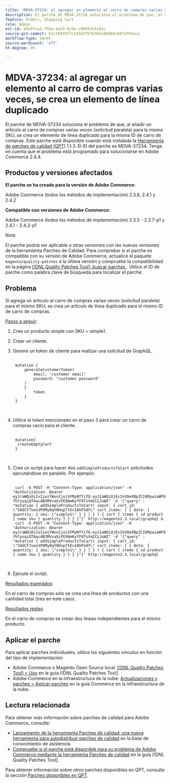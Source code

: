 ```yaml
---
title: 'MDVA-37234: al agregar un elemento al carro de compras varias veces, se crea un elemento de línea duplicado'
description: El parche de MDVA-37234 soluciona el problema de que, al añadir un artículo al carro de compras varias veces (solicitud paralela) para la misma SKU, se crea un elemento de línea duplicado para la misma ID de carro de compras. Este parche está disponible cuando está instalada la [Quality Patches Tool (QPT)](https://experienceleague.adobe.com/es/docs/commerce-knowledge-base/kb/announcements/commerce-announcements/magento-quality-patches-released-new-tool-to-self-serve-quality-patches) 1.1.3. El ID del parche es MDVA-37234. Tenga en cuenta que el problema está programado para solucionarse en Adobe Commerce 2.4.4.
feature: Orders, Shopping Cart
role: Admin
exl-id: d4e9fca1-7fba-4a33-9c5e-c9695cbfc61c
source-git-commit: 81c78439f7c243437b7b76dc80560c847af95ace
workflow-type: tm+mt
source-wordcount: '477'
ht-degree: 0%

---
```


# MDVA-37234: al agregar un elemento al carro de compras varias veces, se crea un elemento de línea duplicado

El parche de MDVA-37234 soluciona el problema de que, al añadir un artículo al carro de compras varias veces (solicitud paralela) para la misma SKU, se crea un elemento de línea duplicado para la misma ID de carro de compras. Este parche está disponible cuando está instalada la [Herramienta de parches de calidad (QPT)](https://experienceleague.adobe.com/es/docs/commerce-knowledge-base/kb/announcements/commerce-announcements/magento-quality-patches-released-new-tool-to-self-serve-quality-patches) 1.1.3. El ID del parche es MDVA-37234. Tenga en cuenta que el problema está programado para solucionarse en Adobe Commerce 2.4.4.

## Productos y versiones afectados

**El parche se ha creado para la versión de Adobe Commerce:**

Adobe Commerce (todos los métodos de implementación) 2.3.6, 2.4.1 y 2.4.2

**Compatible con versiones de Adobe Commerce:**

Adobe Commerce (todos los métodos de implementación) 2.3.5 - 2.3.7-p1 y 2.4.1 - 2.4.2-p1

>[!NOTE]
>
>El parche podría ser aplicable a otras versiones con las nuevas versiones de la herramienta Parches de Calidad. Para comprobar si el parche es compatible con su versión de Adobe Commerce, actualice el paquete `magento/quality-patches` a la última versión y compruebe la compatibilidad en la página [[!DNL Quality Patches Tool]: buscar parches ](https://experienceleague.adobe.com/es/docs/commerce-knowledge-base/kb/announcements/commerce-announcements/magento-quality-patches-released-new-tool-to-self-serve-quality-patches). Utilice el ID de parche como palabra clave de búsqueda para localizar el parche.

## Problema

Si agrega un artículo al carro de compras varias veces (solicitud paralela) para el mismo SKU, se crea un artículo de línea duplicado para el mismo ID de carro de compras.

<u>Pasos a seguir</u>:

1. Cree un producto simple con SKU = simple1.
1. Crear un cliente.
1. Genere un token de cliente para realizar una solicitud de GraphQL.

   <pre>
    <code class="language-graphql">
    mutation &lbrace;
        generateCustomerToken(
            email: "customer email"
            password: "customer password"
        )
        &lbrace;
            token
        &rbrace;
    &rbrace;
    </code>
    </pre>

1. Utilice el token mencionado en el paso 3 para crear un carro de compras vacío para el cliente.

   <pre>
    <code class="language-graphql">
    mutation&lbrace;
     createEmptyCart
    &rbrace;
    </code>
    </pre>

1. Cree un script para hacer dos `addSimpleProductsToCart` solicitudes ejecutándose en paralelo. Por ejemplo:

   <pre>
    <code class="language-#!/bin/bash">
    curl -X POST -H "Content-Type: application/json" -H "Authorization: Bearer eyJraWQiOiIxIiwiYWxnIjoiSFMyNTYifQ.eyJ1aWQiOjEsInV0eXBpZCI6MywiaWF0IjoxNjIzOTUyNjcwLCJleHAiOjE2MjM5NTYyNzB9.-fh7ysqiQTAacdB3MVvaXzFE9AmKyfF8TsVmICLJoWI" -d '{"query" : "mutation { addSimpleProductsToCart( input: { cart_id: \"S8dCF7uan1POMy0qY0Hup7tEv1AhFGdY\" cart_items: [ { data: { quantity: 2 sku: \"simple1\" } } ] } ) { cart { items { id product { name sku } quantity } } } }"}' http://magento2.3.local/graphql &
    curl -X POST -H "Content-Type: application/json" -H "Authorization: Bearer eyJraWQiOiIxIiwiYWxnIjoiSFMyNTYifQ.eyJ1aWQiOjEsInV0eXBpZCI6MywiaWF0IjoxNjIzOTUyNjcwLCJleHAiOjE2MjM5NTYyNzB9.-fh7ysqiQTAacdB3MVvaXzFE9AmKyfF8TsVmICLJoWI" -d '{"query" : "mutation { addSimpleProductsToCart( input: { cart_id: \"S8dCF7uan1POMy0qY0Hup7tEv1AhFGdY\" cart_items: [ { data: { quantity: 1 sku: \"simple1\" } } ] } ) { cart { items { id product { name sku } quantity } } } }"}' http://magento2.3.local/graphql
    </code>
    </pre>

1. Ejecute el script.

<u>Resultados esperados</u>:

En el carro de compras solo se crea una línea de productos con una cantidad total (tres en este caso).

<u>Resultados reales</u>:

En el carro de compras se crean dos líneas independientes para el mismo producto.

## Aplicar el parche

Para aplicar parches individuales, utilice los siguientes vínculos en función del tipo de implementación:

* Adobe Commerce o Magento Open Source local: [[!DNL Quality Patches Tool] > Uso](/help/tools/quality-patches-tool/usage.md) en la guía [!DNL Quality Patches Tool].
* Adobe Commerce en la infraestructura de la nube: [Actualizaciones y parches > Aplicar parches](https://experienceleague.adobe.com/docs/commerce-cloud-service/user-guide/develop/upgrade/apply-patches.html?lang=es) en la guía Commerce en la infraestructura de la nube.

## Lectura relacionada

Para obtener más información sobre parches de calidad para Adobe Commerce, consulte:

* [Lanzamiento de la herramienta Parches de calidad: una nueva herramienta para autodistribuir parches de calidad](https://experienceleague.adobe.com/es/docs/commerce-knowledge-base/kb/announcements/commerce-announcements/magento-quality-patches-released-new-tool-to-self-serve-quality-patches) en la base de conocimiento de asistencia.
* [Compruebe si el parche está disponible para su problema de Adobe Commerce mediante la herramienta Parches de calidad](/help/tools/quality-patches-tool/patches-available-in-qpt/check-patch-for-magento-issue-with-magento-quality-patches.md) en la guía [!DNL Quality Patches Tool].

Para obtener información sobre otros parches disponibles en QPT, consulte la sección [Parches disponibles en QPT](https://experienceleague.adobe.com/tools/commerce-quality-patches/index.html?lang=es).

